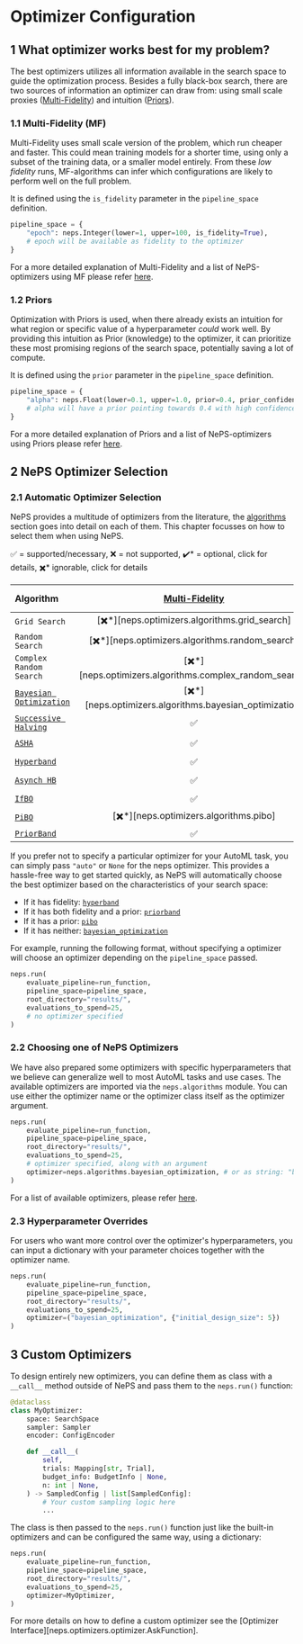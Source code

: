 # Optimizer Configuration

## 1 What optimizer works best for my problem?

The best optimizers utilizes all information available in the search space to guide the optimization process. Besides a fully black-box search, there are two sources of information an optimizer can draw from: using small scale proxies ([Multi-Fidelity](#11-multi-fidelity-mf)) and intuition ([Priors](#12-priors)).

### 1.1 Multi-Fidelity (MF)

Multi-Fidelity uses small scale version of the problem, which run cheaper and faster. This could mean training models for a shorter time, using only a subset of the training data, or a smaller model entirely. From these *low fidelity* runs, MF-algorithms can infer which configurations are likely to perform well on the full problem.

It is defined using the `is_fidelity` parameter in the `pipeline_space` definition.

```python
pipeline_space = {
    "epoch": neps.Integer(lower=1, upper=100, is_fidelity=True),
    # epoch will be available as fidelity to the optimizer
}
```

For a more detailed explanation of Multi-Fidelity and a list of NePS-optimizers using MF please refer [here](../reference/search_algorithms/multifidelity.md).

### 1.2 Priors

Optimization with Priors is used, when there already exists an intuition for what region or specific value of a hyperparameter _could_ work well. By providing this intuition as Prior (knowledge) to the optimizer, it can prioritize these most promising regions of the search space, potentially saving a lot of compute.

It is defined using the `prior` parameter in the `pipeline_space` definition.

```python
pipeline_space = {
    "alpha": neps.Float(lower=0.1, upper=1.0, prior=0.4, prior_confidence="high"),
    # alpha will have a prior pointing towards 0.4 with high confidence
}
```

For a more detailed explanation of Priors and a list of NePS-optimizers using Priors please refer [here](../reference/search_algorithms/prior.md).

## 2 NePS Optimizer Selection

### 2.1 Automatic Optimizer Selection

NePS provides a multitude of optimizers from the literature, the [algorithms](../reference/search_algorithms/landing_page_algo.md) section goes into detail on each of them. This chapter focusses on how to select them when using NePS.

✅ = supported/necessary, ❌ = not supported, ✔️* = optional, click for details, ✖️\* ignorable, click for details

| Algorithm         | [Multi-Fidelity](../reference/search_algorithms/multifidelity.md) | [Priors](../reference/search_algorithms/prior.md) | Model-based | [NePS-ready](../reference/neps_spaces.md#3-constructing-architecture-spaces) |
| :- | :------------: | :----: | :---------: | :-----------------: |
| `Grid Search`|[️️✖️*][neps.optimizers.algorithms.grid_search]|❌|❌|❌|
| `Random Search`|[️️✖️*][neps.optimizers.algorithms.random_search]|[✔️*][neps.optimizers.algorithms.random_search]|❌|✅|
| `Complex Random Search`|[️️✖️*][neps.optimizers.algorithms.complex_random_search]|[✔️*][neps.optimizers.algorithms.complex_random_search]|❌|✅|
| [`Bayesian Optimization`](../reference/search_algorithms/bayesian_optimization.md)|[️️✖️*][neps.optimizers.algorithms.bayesian_optimization]|❌|✅|❌|
| [`Successive Halving`](../reference/search_algorithms/multifidelity.md#1-successive-halfing)|✅|[✔️*][neps.optimizers.algorithms.successive_halving]|❌|❌|
| [`ASHA`](../reference/search_algorithms/multifidelity.md#asynchronous-successive-halving)|✅|[✔️*][neps.optimizers.algorithms.asha]|❌|❌|
| [`Hyperband`](../reference/search_algorithms/multifidelity.md#2-hyperband)|✅|[✔️*][neps.optimizers.algorithms.hyperband]|❌|❌|
| [`Asynch HB`](../reference/search_algorithms/multifidelity.md)|✅|[✔️*][neps.optimizers.algorithms.async_hb]|❌|❌|
| [`IfBO`](../reference/search_algorithms/multifidelity.md#3-in-context-freeze-thaw-bayesian-optimization)|✅|[✔️*][neps.optimizers.algorithms.ifbo]|✅|❌|
| [`PiBO`](../reference/search_algorithms/prior.md#1-pibo)|[️️✖️*][neps.optimizers.algorithms.pibo]|✅|✅|❌|
| [`PriorBand`](../reference/search_algorithms/multifidelity_prior.md#1-priorband)|✅|✅|✅|✅|

If you prefer not to specify a particular optimizer for your AutoML task, you can simply pass `"auto"` or `None`
for the neps optimizer. This provides a hassle-free way to get started quickly, as NePS will automatically choose the best optimizer based on the characteristics of your search
space:

- If it has fidelity: [`hyperband`](../reference/search_algorithms/multifidelity.md#2-hyperband)
- If it has both fidelity and a prior: [`priorband`](../reference/search_algorithms/multifidelity_prior.md#1-priorband)
- If it has a prior: [`pibo`](../reference/search_algorithms/prior.md#1-pibo)
- If it has neither: [`bayesian_optimization`](../reference/search_algorithms/bayesian_optimization.md)

For example, running the following format, without specifying a optimizer will choose an optimizer depending on
the `pipeline_space` passed.

```python
neps.run(
    evaluate_pipeline=run_function,
    pipeline_space=pipeline_space,
    root_directory="results/",
    evaluations_to_spend=25,
    # no optimizer specified
)
```

### 2.2 Choosing one of NePS Optimizers

We have also prepared some optimizers with specific hyperparameters that we believe can generalize well to most AutoML tasks and use cases. The available optimizers are imported via the `neps.algorithms` module.
You can use either the optimizer name or the optimizer class itself as the optimizer argument.

```python
neps.run(
    evaluate_pipeline=run_function,
    pipeline_space=pipeline_space,
    root_directory="results/",
    evaluations_to_spend=25,
    # optimizer specified, along with an argument
    optimizer=neps.algorithms.bayesian_optimization, # or as string: "bayesian_optimization"
)
```

For a list of available optimizers, please refer [here](./search_algorithms/landing_page_algo.md).

### 2.3 Hyperparameter Overrides

For users who want more control over the optimizer's hyperparameters, you can input a dictionary with your parameter choices together with the optimizer name.

```python
neps.run(
    evaluate_pipeline=run_function,
    pipeline_space=pipeline_space,
    root_directory="results/",
    evaluations_to_spend=25,
    optimizer=("bayesian_optimization", {"initial_design_size": 5})
)
```

## 3 Custom Optimizers

To design entirely new optimizers, you can define them as class with a `__call__` method outside of NePS and pass them to the `neps.run()` function:

```python
@dataclass
class MyOptimizer:
    space: SearchSpace
    sampler: Sampler
    encoder: ConfigEncoder

    def __call__(
        self,
        trials: Mapping[str, Trial],
        budget_info: BudgetInfo | None,
        n: int | None,
    ) -> SampledConfig | list[SampledConfig]:
        # Your custom sampling logic here
        ...
```

The class is then passed to the `neps.run()` function just like the built-in optimizers and can be configured the same way, using a dictionary:

```python
neps.run(
    evaluate_pipeline=run_function,
    pipeline_space=pipeline_space,
    root_directory="results/",
    evaluations_to_spend=25,
    optimizer=MyOptimizer,
)
```

For more details on how to define a custom optimizer see the [Optimizer Interface][neps.optimizers.optimizer.AskFunction].
